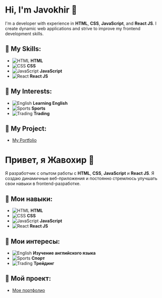 # Hi, I'm **Javokhir** 👋

I'm a developer with experience in **HTML**, **CSS**, **JavaScript**, and **React JS**. I create dynamic web applications and strive to improve my frontend development skills.

## 💼 My Skills:
- ![HTML](https://img.shields.io/badge/HTML-FF5733?style=flat&logo=html5&logoColor=white) **HTML**
- ![CSS](https://img.shields.io/badge/CSS-2965F1?style=flat&logo=css3&logoColor=white) **CSS**
- ![JavaScript](https://img.shields.io/badge/JavaScript-F7DF1E?style=flat&logo=javascript&logoColor=black) **JavaScript**
- ![React](https://img.shields.io/badge/React-61DAFB?style=flat&logo=react&logoColor=black) **React JS**

## 🌱 My Interests:
- ![English](https://media.giphy.com/media/3o7btMe4r23y26z44A/giphy.gif) **Learning English**
- ![Sports](https://media.giphy.com/media/3oFzmhM8aI4tB1P76E/giphy.gif) **Sports**
- ![Trading](https://media.giphy.com/media/l0Iy7hQU5SuIHok5m/giphy.gif) **Trading**

## 📍 My Project:
- [My Portfolio](https://phantomhacker219.github.io/Portfolio/)



# Привет, я **Жавохир** 👋

Я разработчик с опытом работы с **HTML**, **CSS**, **JavaScript** и **React JS**. Я создаю динамичные веб-приложения и постоянно стремлюсь улучшать свои навыки в frontend-разработке.

## 💼 Мои навыки:
- ![HTML](https://img.shields.io/badge/HTML-FF5733?style=flat&logo=html5&logoColor=white) **HTML**
- ![CSS](https://img.shields.io/badge/CSS-2965F1?style=flat&logo=css3&logoColor=white) **CSS**
- ![JavaScript](https://img.shields.io/badge/JavaScript-F7DF1E?style=flat&logo=javascript&logoColor=black) **JavaScript**
- ![React](https://img.shields.io/badge/React-61DAFB?style=flat&logo=react&logoColor=black) **React JS**

## 🌱 Мои интересы:
- ![English](https://media.giphy.com/media/3o7btMe4r23y26z44A/giphy.gif) **Изучение английского языка**
- ![Sports](https://media.giphy.com/media/3oFzmhM8aI4tB1P76E/giphy.gif) **Спорт**
- ![Trading](https://media.giphy.com/media/l0Iy7hQU5SuIHok5m/giphy.gif) **Трейдинг**

## 📍 Мой проект:
- [Мое портфолио](https://phantomhacker219.github.io/Portfolio/)
